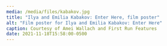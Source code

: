 ```yaml
---
media: /media/files/kabakov.jpg
title: "Ilya and Emilia Kabakov: Enter Here, film poster"
alt: "Film poster for Ilya and Emilia Kabakov: Enter Here"
caption: Courtesy of Amei Wallach and First Run Features
date: 2021-11-18T15:58:00-0500
---
```

